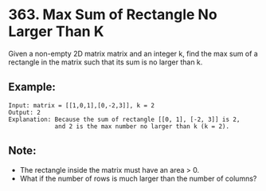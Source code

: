 # 363. Max Sum of Rectangle No Larger Than K

Given a non-empty 2D matrix matrix and an integer k, find the max sum of a rectangle in the matrix such that its sum is no larger than k.

## Example:

```
Input: matrix = [[1,0,1],[0,-2,3]], k = 2
Output: 2 
Explanation: Because the sum of rectangle [[0, 1], [-2, 3]] is 2,
             and 2 is the max number no larger than k (k = 2).
```

## Note:

* The rectangle inside the matrix must have an area > 0.
* What if the number of rows is much larger than the number of columns?